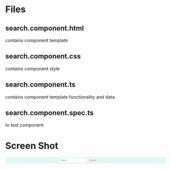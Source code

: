# Files

## search.component.html

contains component template

## search.component.css

contains component style

## search.component.ts

contains component template functionality and data

## search.component.spec.ts

to test component

# Screen Shot

![alt text](./search.component.screenshot.PNG)